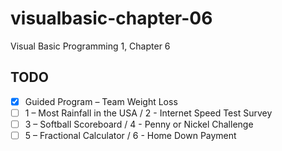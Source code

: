 # visualbasic-chapter-06
Visual Basic Programming 1, Chapter 6

## TODO
- [X] Guided Program – Team Weight Loss
- [ ] 1 – Most Rainfall in the USA / 2 - Internet Speed Test Survey
- [ ] 3 – Softball Scoreboard / 4 - Penny or Nickel Challenge
- [ ] 5 – Fractional Calculator / 6 - Home Down Payment

